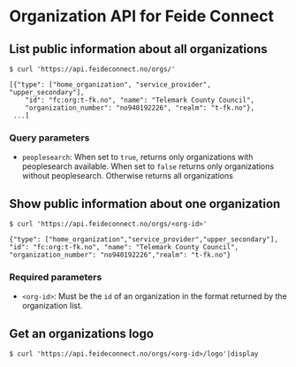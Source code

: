 # Organization API for Feide Connect

## List public information about all organizations

    $ curl 'https://api.feideconnect.no/orgs/'

    [{"type": ["home_organization", "service_provider", "upper_secondary"],
        "id": "fc:org:t-fk.no", "name": "Telemark County Council",
        "organization_number": "no940192226", "realm": "t-fk.no"},
     ...]

### Query parameters

- `peoplesearch`: When set to `true`, returns only organizations with peoplesearch available. When set to `false` returns only organizations without peoplesearch. Otherwise returns all organizations

## Show public information about one organization

    $ curl 'https://api.feideconnect.no/orgs/<org-id>'

    {"type": ["home_organization","service_provider","upper_secondary"],
    "id": "fc:org:t-fk.no", "name": "Telemark County Council",
    "organization_number": "no940192226","realm": "t-fk.no"}

### Required parameters

- `<org-id>`: Must be the `id` of an organization in the format returned by the organization list.

## Get an organizations logo

    $ curl 'https://api.feideconnect.no/orgs/<org-id>/logo'|display
